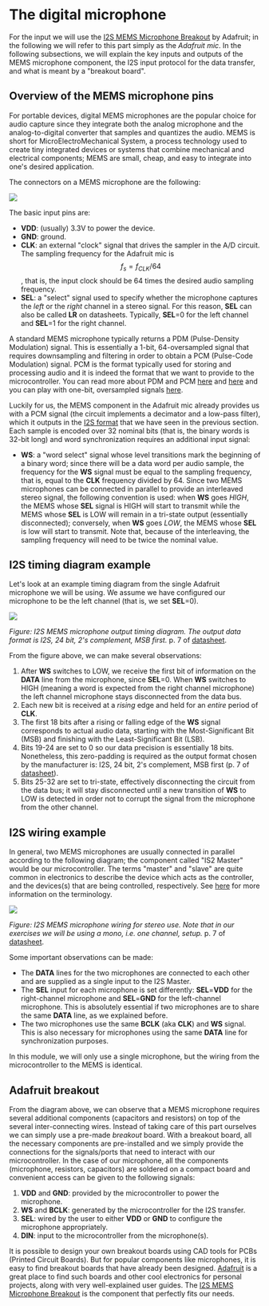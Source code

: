 # The digital microphone

For the input we will use the [I2S MEMS Microphone Breakout](https://learn.adafruit.com/adafruit-i2s-mems-microphone-breakout/overview) by Adafruit; in the following we will refer to this part simply as the _Adafruit mic_. In the following subsections, we will explain the key inputs and outputs of the MEMS microphone component, the I2S input protocol for the data transfer, and what is meant by a "breakout board".

## Overview of the MEMS microphone pins

For portable devices, digital MEMS microphones are the popular choice for audio capture since they integrate both the analog microphone and the analog-to-digital converter that samples and quantizes the audio. MEMS is short for MicroElectroMechanical System, a process technology used to create tiny integrated devices or systems that combine mechanical and electrical components; MEMS are small, cheap, and easy to integrate into one's desired application.

The connectors on a MEMS microphone are the following:

![](../.gitbook/assets/sph0645lm4h_pins%20%281%29.png)

The basic input pins are:

* **VDD**: \(usually\) 3.3V to power the device.
* **GND**: ground.
* **CLK**: an external "clock" signal that drives the sampler in the A/D circuit. The sampling frequency for the Adafruit mic is $$f_s = f_{CLK}/64$$, that is, the input clock should be 64 times the desired audio sampling frequency.
* **SEL**: a "select" signal used to specify whether the microphone captures the _left_ or the _right_ channel in a stereo signal. For this reason, **SEL** can also be called **LR** on datasheets. Typically, **SEL**=0 for the left channel and **SEL**=1 for the right channel.

A standard MEMS microphone typically returns a PDM \(Pulse-Density Modulation\) signal. This is essentially a 1-bit, 64-oversampled signal that requires downsampling and filtering in order to obtain a PCM \(Pulse-Code Modulation\) signal. PCM is the format typically used for storing and processing audio and it is indeed the format that we want to provide to the microcontroller. You can read more about PDM and PCM [here](http://users.ece.utexas.edu/~bevans/courses/rtdsp/lectures/10_Data_Conversion/AP_Understanding_PDM_Digital_Audio.pdf) and [here](https://en.wikipedia.org/wiki/Pulse-density_modulation) and you can play with one-bit, oversampled signals [here](https://github.com/prandoni/COM303/tree/master/OneBitMusic).

Luckily for us, the MEMS component in the Adafruit mic already provides us with a PCM signal \(the circuit implements a decimator and a low-pass filter\), which it outputs in the [I2S format](https://www.sparkfun.com/datasheets/BreakoutBoards/I2SBUS.pdf) that we have seen in the previous section. Each sample is encoded over 32 nominal bits \(that is, the binary words is 32-bit long\) and word synchronization requires an additional input signal:

* **WS**: a "word select" signal whose level transitions mark the beginning of a binary word; since there will be a data word per audio sample, the frequency for the **WS** signal must be equal to the sampling frequency, that is, equal to the **CLK** frequency divided by 64. Since two MEMS microphones can be connected in parallel to provide an interleaved stereo signal, the following convention is used: when **WS** goes _HIGH_, the MEMS whose **SEL** signal is HIGH will start to transmit while the MEMS whose **SEL** is LOW will remain in a tri-state output \(essentially disconnected\); conversely, when **WS** goes _LOW_, the MEMS whose **SEL** is low will start to transmit. Note that, because of the interleaving, the sampling frequency will need to be twice the nominal value.

## I2S timing diagram example

Let's look at an example timing diagram from the single Adafruit microphone we will be using. We assume we have configured our microphone to be the left channel \(that is, we set **SEL**=0\).

![](../.gitbook/assets/words-mono%20%281%29.png)

_Figure: I2S MEMS microphone output timing diagram. The output data format is I2S, 24 bit, 2's complement, MSB first._ p. 7 of [datasheet](https://cdn-shop.adafruit.com/product-files/3421/i2S+Datasheet.PDF).

From the figure above, we can make several observations:

1. After **WS** switches to LOW, we receive the first bit of information on the **DATA** line from the microphone, since **SEL**=0. When **WS** switches to HIGH \(meaning a word is expected from the right channel microphone\) the left channel microphone stays disconnected from the data bus.
2. Each new bit is received at a _rising_ edge and held for an _entire_ period of **CLK**.
3. The first 18 bits after a rising or falling edge of the **WS** signal corresponds to actual audio data, starting with the Most-Significant Bit \(MSB\) and finishing with the Least-Significant Bit \(LSB\).
4. Bits 19-24 are set to 0 so our data precision is essentially 18 bits. Nonetheless, this zero-padding is required as the output format chosen by the manufacturer is: I2S, 24 bit, 2's complement, MSB first \(p. 7 of [datasheet](https://cdn-shop.adafruit.com/product-files/3421/i2S+Datasheet.PDF)\).
5. Bits 25-32 are set to tri-state, effectively disconnecting the circuit from the data bus; it will stay disconnected until a new transition of **WS** to LOW is detected in order not to corrupt the signal from the microphone from the other channel. 

## I2S wiring example

In general, two MEMS microphones are usually connected in parallel according to the following diagram; the component called "IS2 Master" would be our microcontroller. The terms "master" and "slave" are quite common in electronics to describe the device which acts as the controller, and the devices\(s\) that are being controlled, respectively. See [here](https://www.techopedia.com/definition/2235/masterslave) for more information on the terminology.

![](../.gitbook/assets/sph0645lm4h_wiring.png)

_Figure: I2S MEMS microphone wiring for stereo use. Note that in our exercises we will be using a mono, i.e. one channel, setup._ p. 7 of [datasheet](https://cdn-shop.adafruit.com/product-files/3421/i2S+Datasheet.PDF).

Some important observations can be made:

* The **DATA** lines for the two microphones are connected to each other and are supplied as a single input to the I2S Master.
* The **SEL** input for each microphone is set differently: **SEL**=**VDD** for the right-channel microphone and **SEL**=**GND** for the left-channel microphone. This is absolutely essential if two microphones are to share the same **DATA** line, as we explained before. 
* The two microphones use the same **BCLK** \(aka **CLK**\) and **WS** signal. This is also necessary for microphones using the same **DATA** line for synchronization purposes.

In this module, we will only use a single microphone, but the wiring from the microcontroller to the MEMS is identical.

## Adafruit breakout

From the diagram above, we can observe that a MEMS microphone requires several additional components \(capacitors and resistors\) on top of the several inter-connecting wires. Instead of taking care of this part ourselves we can simply use a pre-made _breakout_ board. With a breakout board, all the necessary components are pre-installed and we simply provide the connections for the signals/ports that need to interact with our microcontroller. In the case of our microphone, all the components \(microphone, resistors, capacitors\) are soldered on a compact board and convenient access can be given to the following signals:

1. **VDD** and **GND**: provided by the microcontroller to power the microphone.
2. **WS** and **BCLK**: generated by the microcontroller for the I2S transfer.
3. **SEL**: wired by the user to either **VDD** or **GND** to configure the microphone appropriately.
4. **DIN**: input to the microcontroller from the microphone\(s\).

It is possible to design your own breakout boards using CAD tools for PCBs \(Printed Circuit Boards\). But for popular components like microphones, it is easy to find breakout boards that have already been designed. [Adafruit](https://www.adafruit.com/category/42) is a great place to find such boards and other cool electronics for personal projects, along with very well-explained user guides. The [I2S MEMS Microphone Breakout](https://learn.adafruit.com/adafruit-i2s-mems-microphone-breakout/overview) is the component that perfectly fits our needs.

